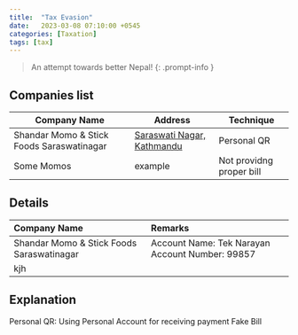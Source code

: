 ```yaml
---
title:  "Tax Evasion"
date:   2023-03-08 07:10:00 +0545
categories: [Taxation] 
tags: [tax] 
---
```


> An attempt towards better Nepal!
{: .prompt-info }

## Companies list

|Company Name|Address|Technique|  
|---|---|---|
|Shandar Momo & Stick Foods Saraswatinagar|[Saraswati Nagar, Kathmandu](https://maps.app.goo.gl/biwBZQDzkkh6sVX46?g_st=ic)| Personal QR |
|Some Momos|example| Not providng proper bill |


## Details
|Company Name|Remarks|
|:---|:---|
| Shandar Momo & Stick Foods Saraswatinagar | Account Name: Tek Narayan  Account Number: 99857|
|kjh



## Explanation

Personal QR: Using Personal Account for receiving payment
Fake Bill

